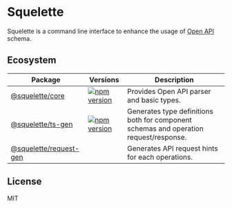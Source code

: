 # Squelette
Squelette is a command line interface to enhance the usage of [Open API](https://www.openapis.org/) schema.

## Ecosystem

| Package | Versions | Description |
| --- | --- | --- |
| [@squelette/core](https://github.com/andoshin11/squelette/blob/master/packages/squelette-core/README.md) | [![npm version](https://badge.fury.io/js/%40squelette%2Fcore.svg)](https://badge.fury.io/js/%40squelette%2Fcore) | Provides Open API parser and basic types. |
| [@squelette/ts-gen](https://github.com/andoshin11/squelette/blob/master/packages/squelette-ts-gen/README.md) | [![npm version](https://badge.fury.io/js/%40squelette%2Fts-gen.svg)](https://badge.fury.io/js/%40squelette%2Fts-gen) | Generates type definitions both for component schemas and operation request/response. |
| [@squelette/request-gen](https://github.com/andoshin11/squelette/blob/master/packages/squelette-request-gen/README.md) |  | Generates API request hints for each operations. |

## License
MIT
